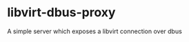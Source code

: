 libvirt-dbus-proxy
==================

A simple server which exposes a libvirt connection over dbus
